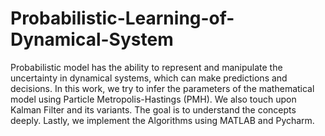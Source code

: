 # Probabilistic-Learning-of-Dynamical-System
Probabilistic model has the ability to represent and manipulate the uncertainty in dynamical systems, which can make predictions and decisions.
In this work, we try to infer the parameters of the mathematical model using Particle Metropolis-Hastings (PMH). We also touch upon Kalman Filter and its variants.
The goal is to understand the concepts deeply. Lastly, we implement the Algorithms using MATLAB and Pycharm.
